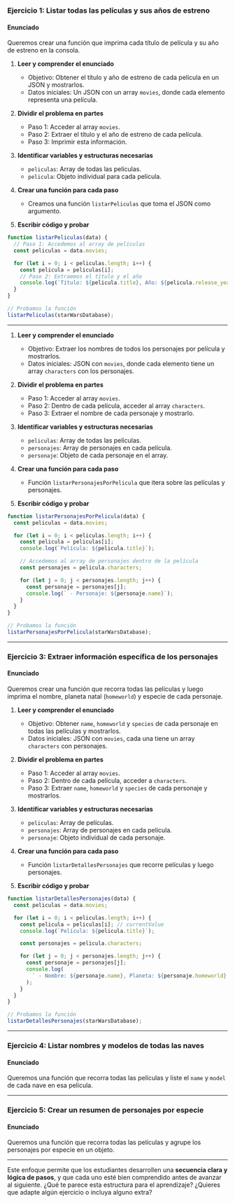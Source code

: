 ### **Ejercicio 1: Listar todas las películas y sus años de estreno**

#### Enunciado

Queremos crear una función que imprima cada título de película y su año de estreno en la consola.

1. **Leer y comprender el enunciado**

   - Objetivo: Obtener el título y año de estreno de cada película en un JSON y mostrarlos.
   - Datos iniciales: Un JSON con un array `movies`, donde cada elemento representa una película.

2. **Dividir el problema en partes**

   - Paso 1: Acceder al array `movies`.
   - Paso 2: Extraer el título y el año de estreno de cada película.
   - Paso 3: Imprimir esta información.

3. **Identificar variables y estructuras necesarias**

   - `peliculas`: Array de todas las películas.
   - `pelicula`: Objeto individual para cada película.

4. **Crear una función para cada paso**

   - Creamos una función `listarPeliculas` que toma el JSON como argumento.

5. **Escribir código y probar**

```javascript
function listarPeliculas(data) {
  // Paso 1: Accedemos al array de películas
  const peliculas = data.movies;

  for (let i = 0; i < peliculas.length; i++) {
    const pelicula = peliculas[i];
    // Paso 2: Extraemos el título y el año
    console.log(`Título: ${pelicula.title}, Año: ${pelicula.release_year}`);
  }
}

// Probamos la función
listarPeliculas(starWarsDatabase);
```

---

1. **Leer y comprender el enunciado**

   - Objetivo: Extraer los nombres de todos los personajes por película y mostrarlos.
   - Datos iniciales: JSON con `movies`, donde cada elemento tiene un array `characters` con los personajes.

2. **Dividir el problema en partes**

   - Paso 1: Acceder al array `movies`.
   - Paso 2: Dentro de cada película, acceder al array `characters`.
   - Paso 3: Extraer el nombre de cada personaje y mostrarlo.

3. **Identificar variables y estructuras necesarias**

   - `peliculas`: Array de todas las películas.
   - `personajes`: Array de personajes en cada película.
   - `personaje`: Objeto de cada personaje en el array.

4. **Crear una función para cada paso**

   - Función `listarPersonajesPorPelicula` que itera sobre las películas y personajes.

5. **Escribir código y probar**

```javascript
function listarPersonajesPorPelicula(data) {
  const peliculas = data.movies;

  for (let i = 0; i < peliculas.length; i++) {
    const pelicula = peliculas[i];
    console.log(`Película: ${pelicula.title}`);

    // Accedemos al array de personajes dentro de la película
    const personajes = pelicula.characters;

    for (let j = 0; j < personajes.length; j++) {
      const personaje = personajes[j];
      console.log(` - Personaje: ${personaje.name}`);
    }
  }
}

// Probamos la función
listarPersonajesPorPelicula(starWarsDatabase);
```

---

### **Ejercicio 3: Extraer información específica de los personajes**

#### Enunciado

Queremos crear una función que recorra todas las películas y luego imprima el nombre, planeta natal (`homeworld`) y especie de cada personaje.

1. **Leer y comprender el enunciado**

   - Objetivo: Obtener `name`, `homeworld` y `species` de cada personaje en todas las películas y mostrarlos.
   - Datos iniciales: JSON con `movies`, cada una tiene un array `characters` con personajes.

2. **Dividir el problema en partes**

   - Paso 1: Acceder al array `movies`.
   - Paso 2: Dentro de cada película, acceder a `characters`.
   - Paso 3: Extraer `name`, `homeworld` y `species` de cada personaje y mostrarlos.

3. **Identificar variables y estructuras necesarias**

   - `peliculas`: Array de películas.
   - `personajes`: Array de personajes en cada película.
   - `personaje`: Objeto individual de cada personaje.

4. **Crear una función para cada paso**

   - Función `listarDetallesPersonajes` que recorre películas y luego personajes.

5. **Escribir código y probar**

```javascript
function listarDetallesPersonajes(data) {
  const peliculas = data.movies;

  for (let i = 0; i < peliculas.length; i++) {
    const pelicula = peliculas[i]; // currentValue
    console.log(`Película: ${pelicula.title}`);

    const personajes = pelicula.characters;

    for (let j = 0; j < personajes.length; j++) {
      const personaje = personajes[j];
      console.log(
        ` - Nombre: ${personaje.name}, Planeta: ${personaje.homeworld}, Especie: ${personaje.species}`
      );
    }
  }
}

// Probamos la función
listarDetallesPersonajes(starWarsDatabase);
```

---

### **Ejercicio 4: Listar nombres y modelos de todas las naves**

#### Enunciado

Queremos una función que recorra todas las películas y liste el `name` y `model` de cada nave en esa película.

---

### **Ejercicio 5: Crear un resumen de personajes por especie**

#### Enunciado

Queremos una función que recorra todas las películas y agrupe los personajes por especie en un objeto.

---

Este enfoque permite que los estudiantes desarrollen una **secuencia clara y lógica de pasos**, y que cada uno esté bien comprendido antes de avanzar al siguiente. ¿Qué te parece esta estructura para el aprendizaje? ¿Quieres que adapte algún ejercicio o incluya alguno extra?